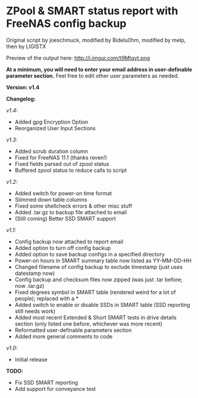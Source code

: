# ZPool & SMART status report with FreeNAS config backup
Original script by joeschmuck, modified by Bidelu0hm, modified by melp, then by LIGISTX

Preview of the output here: http://i.imgur.com/t9Mtqyt.png

**At a minimum, you will need to enter your email address in user-definable parameter section.** Feel free to edit other user parameters as needed.

**Version: v1.4**

**Changelog:**

*v1.4:*
- Added gpg Encryption Option
- Reorganized User Input Sections

*v1.3:*
- Added scrub duration column
- Fixed for FreeNAS 11.1 (thanks reven!)
- Fixed fields parsed out of zpool status
- Buffered zpool status to reduce calls to script

*v1.2:*
- Added switch for power-on time format
- Slimmed down table columns
- Fixed some shellcheck errors & other misc stuff
- Added .tar.gz to backup file attached to email
- (Still coming) Better SSD SMART support

*v1.1:*
- Config backup now attached to report email
- Added option to turn off config backup
- Added option to save backup configs in a specified directory
- Power-on hours in SMART summary table now listed as YY-MM-DD-HH
- Changed filename of config backup to exclude timestamp (just uses datestamp now)
- Config backup and checksum files now zipped (was just .tar before; now .tar.gz)
- Fixed degrees symbol in SMART table (rendered weird for a lot of people); replaced with a *
- Added switch to enable or disable SSDs in SMART table (SSD reporting still needs work)
- Added most recent Extended & Short SMART tests in drive details section (only listed one before, whichever was more recent)
- Reformatted user-definable parameters section
- Added more general comments to code

*v1.0:*
- Initial release

**TODO:**
- Fix SSD SMART reporting
- Add support for conveyance test
